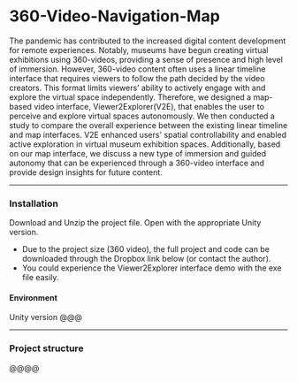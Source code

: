 # 360-Video-Navigation-Map

The pandemic has contributed to the increased digital content development for remote experiences. Notably, museums have begun creating virtual exhibitions using 360-videos, providing a sense of presence and high level of immersion. However, 360-video content often uses a linear timeline interface that requires viewers to follow the path decided by the video creators. This format limits viewers’ ability to actively engage with and explore the virtual space independently. Therefore, we designed a map-based video interface, Viewer2Explorer(V2E), that enables the user to perceive and explore virtual spaces autonomously. We then conducted a study to compare the overall experience between the existing linear timeline and map interfaces. V2E enhanced users' spatial controllability and enabled active exploration in virtual museum exhibition spaces. Additionally, based on our map interface, we discuss a new type of immersion and guided autonomy that can be experienced through a 360-video interface and provide design insights for future content.

---

### Installation
Download and Unzip the project file. Open with the appropriate Unity version.

* Due to the project size (360 video), the full project and code can be downloaded through the Dropbox link below (or contact the author).
* You could experience the Viewer2Explorer interface demo with the exe file easily.


#### Environment

Unity version @@@

---

### Project structure

@@@@


